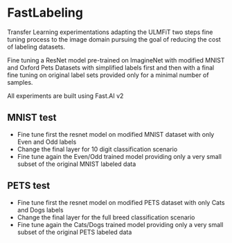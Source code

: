 # FastLabeling

Transfer Learning experimentations adapting the ULMFiT two steps fine tuning process to the image domain pursuing the goal of reducing the cost of labeling datasets.

Fine tuning a ResNet model pre-trained on ImagineNet with modified MNIST and Oxford Pets Datasets with simplified labels first and then with a final fine tuning on original label sets provided only for a minimal number of samples.

All experiments are built using Fast.AI v2

## MNIST test

- Fine tune first the resnet model on modified MNIST dataset with only Even and Odd labels
- Change the final layer for 10 digit classification scenario
- Fine tune again the Even/Odd trained model providing only a very small subset of the original MNIST labeled data

## PETS test

- Fine tune first the resnet model on modified PETS dataset with only Cats and Dogs labels
- Change the final layer for the full breed classification scenario
- Fine tune again the Cats/Dogs trained model providing only a very small subset of the original PETS labeled data
